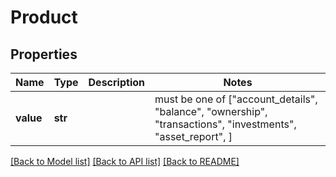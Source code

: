 # Product


## Properties
Name | Type | Description | Notes
------------ | ------------- | ------------- | -------------
**value** | **str** |  |  must be one of ["account_details", "balance", "ownership", "transactions", "investments", "asset_report", ]

[[Back to Model list]](../README.md#documentation-for-models) [[Back to API list]](../README.md#documentation-for-api-endpoints) [[Back to README]](../README.md)


